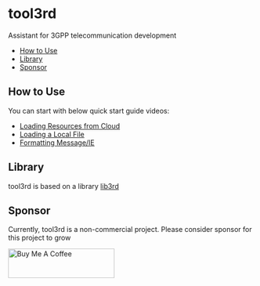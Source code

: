# tool3rd

Assistant for 3GPP telecommunication development

- [How to Use](#how-to-use)
- [Library](#library)
- [Sponsor](#sponsor)

## How to Use

You can start with below quick start guide videos:

- [Loading Resources from Cloud](https://youtu.be/YoyXIi-naBY)
- [Loading a Local File](https://youtu.be/84zraDHqWV8)
- [Formatting Message/IE](https://youtu.be/19P3oqcPhTQ)

## Library

tool3rd is based on a library [lib3rd](https://github.com/proj3rd/lib3rd)

## Sponsor

Currently, tool3rd is a non-commercial project.
Please consider sponsor for this project to grow

<a href="https://www.buymeacoffee.com/proj3rd" target="_blank"><img src="https://cdn.buymeacoffee.com/buttons/v2/default-green.png" alt="Buy Me A Coffee" width="217" height="60" style="height: 60px !important;width: 217px !important;" ></a>
